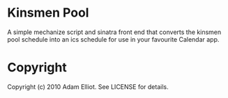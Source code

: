 # Kinsmen Pool

A simple mechanize script and sinatra front end that converts the kinsmen pool schedule into an ics schedule for use in your favourite Calendar app.

# Copyright

Copyright (c) 2010 Adam Elliot. See LICENSE for details.
